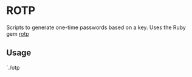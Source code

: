 # ROTP
Scripts to generate one-time passwords based on a key. Uses the Ruby gem
[rotp](https://rubygems.org/gems/rotp/versions/3.1.0)

## Usage
`./otp <Base32 Key>
